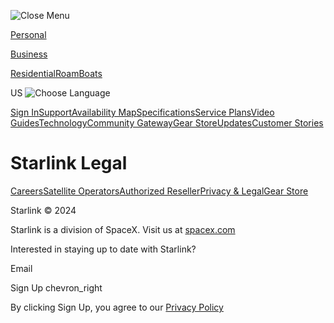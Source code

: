  

![Close Menu](/assets/images/Menu_X.svg)

[Personal](https://www.starlink.com/)

[Business](https://www.starlink.com/business)

[Residential](https://starlink.com/residential)[Roam](https://starlink.com/roam)[Boats](https://starlink.com/boats)

US ![Choose Language](/assets/images/Language_Globe.svg) 

[Sign In](https://api.starlink.com/auth-rp/auth/login?returnUrl=https%3A%2F%2Fstarlink.com%2Faccount)[Support](https://support.starlink.com/)[Availability Map](https://starlink.com/map)[Specifications](https://starlink.com/specifications)[Service Plans](https://starlink.com/service-plans)[Video Guides](https://starlink.com/videos)[Technology](https://starlink.com/technology)[Community Gateway](https://starlink.com/community-gateway)[Gear Store](https://gear.starlink.com/)[Updates](https://starlink.com/updates)[Customer Stories](https://stories.starlink.com/)

[](https://www.starlink.com/)

Starlink Legal
==============

[Careers](https://www.spacex.com/careers)[Satellite Operators](https://starlink.com/satellite-operators)[Authorized Reseller](https://starlink.com/resellers)[Privacy & Legal](https://starlink.com/legal)[Gear Store](https://gear.starlink.com/)

[](https://twitter.com/Starlink)

Starlink © 2024

Starlink is a division of SpaceX. Visit us at [spacex.com](https://www.spacex.com/)

Interested in staying up to date with Starlink?

Email

Sign Up chevron\_right

By clicking Sign Up, you agree to our [Privacy Policy](https://www.starlink.com/legal)